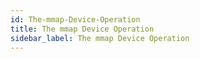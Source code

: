 ```yaml
---
id: The-mmap-Device-Operation
title: The mmap Device Operation
sidebar_label: The mmap Device Operation
---
```



#

